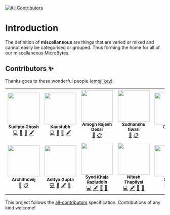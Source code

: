 <!-- ALL-CONTRIBUTORS-BADGE:START - Do not remove or modify this section -->
[![All Contributors](https://img.shields.io/badge/all_contributors-12-orange.svg?style=flat-square)](#contributors-)
<!-- ALL-CONTRIBUTORS-BADGE:END -->

# Introduction

The definition of **miscellaneous** are things that are varied or mixed and cannot easily be categorised or grouped. Thus forming the home for all of our miscellaneous MicroBytes.


## Contributors ✨

Thanks goes to these wonderful people ([emoji key](https://allcontributors.org/docs/en/emoji-key)):

<!-- ALL-CONTRIBUTORS-LIST:START - Do not remove or modify this section -->
<!-- prettier-ignore-start -->
<!-- markdownlint-disable -->
<table>
  <tr>
    <td align="center"><a href="https://sudipto.ghosh.pro"><img src="https://avatars3.githubusercontent.com/u/11232940?v=4" width="100px;" alt=""/><br /><sub><b>Sudipto Ghosh</b></sub></a><br /><a href="https://github.com/Crio-Bytes/Miscellaneous/commits?author=sudiptog81" title="Code">💻</a> <a href="https://github.com/Crio-Bytes/Miscellaneous/commits?author=sudiptog81" title="Documentation">📖</a> <a href="#ideas-sudiptog81" title="Ideas, Planning, & Feedback">🤔</a> <a href="#content-sudiptog81" title="Content">🖋</a></td>
    <td align="center"><a href="https://www.kaustubhgupta.xyz/"><img src="https://avatars3.githubusercontent.com/u/43691873?v=4" width="100px;" alt=""/><br /><sub><b>Kaustubh </b></sub></a><br /><a href="https://github.com/Crio-Bytes/Miscellaneous/commits?author=kaustubhgupta" title="Code">💻</a> <a href="https://github.com/Crio-Bytes/Miscellaneous/commits?author=kaustubhgupta" title="Documentation">📖</a> <a href="#ideas-kaustubhgupta" title="Ideas, Planning, & Feedback">🤔</a> <a href="#content-kaustubhgupta" title="Content">🖋</a></td>
    <td align="center"><a href="https://github.com/amoghrajesh"><img src="https://avatars2.githubusercontent.com/u/35884252?v=4" width="100px;" alt=""/><br /><sub><b>Amogh Rajesh Desai</b></sub></a><br /><a href="https://github.com/Crio-Bytes/Miscellaneous/pulls?q=is%3Apr+reviewed-by%3Aamoghrajesh" title="Reviewed Pull Requests">👀</a> <a href="#eventOrganizing-amoghrajesh" title="Event Organizing">📋</a></td>
    <td align="center"><a href="https://www.youtube.com/channel/UC9eDh5ByrCT2WinIji5Qyig"><img src="https://avatars2.githubusercontent.com/u/62458868?v=4" width="100px;" alt=""/><br /><sub><b>Sudhanshu tiwari</b></sub></a><br /><a href="https://github.com/Crio-Bytes/Miscellaneous/pulls?q=is%3Apr+reviewed-by%3Asudhanshutiwari264" title="Reviewed Pull Requests">👀</a> <a href="#eventOrganizing-sudhanshutiwari264" title="Event Organizing">📋</a></td>
    <td align="center"><a href="https://crio.do/"><img src="https://avatars0.githubusercontent.com/u/51743602?v=4" width="100px;" alt=""/><br /><sub><b>Crio.Do</b></sub></a><br /><a href="#eventOrganizing-CrioDo" title="Event Organizing">📋</a></td>
    <td align="center"><a href="http://ak-shaw-portfolio.netlify.app"><img src="https://avatars0.githubusercontent.com/u/51538194?v=4" width="100px;" alt=""/><br /><sub><b>Ayush Kumar Shaw</b></sub></a><br /><a href="https://github.com/Crio-Bytes/Miscellaneous/commits?author=Ak-Shaw" title="Code">💻</a> <a href="https://github.com/Crio-Bytes/Miscellaneous/commits?author=Ak-Shaw" title="Documentation">📖</a> <a href="#eventOrganizing-Ak-Shaw" title="Event Organizing">📋</a> <a href="#ideas-Ak-Shaw" title="Ideas, Planning, & Feedback">🤔</a> <a href="#maintenance-Ak-Shaw" title="Maintenance">🚧</a> <a href="https://github.com/Crio-Bytes/Miscellaneous/pulls?q=is%3Apr+reviewed-by%3AAk-Shaw" title="Reviewed Pull Requests">👀</a></td>
    <td align="center"><a href="https://kevinpaulose05.github.io/"><img src="https://avatars3.githubusercontent.com/u/64629493?v=4" width="100px;" alt=""/><br /><sub><b>Kevin Paulose</b></sub></a><br /><a href="https://github.com/Crio-Bytes/Miscellaneous/pulls?q=is%3Apr+reviewed-by%3AKevinpaulose05" title="Reviewed Pull Requests">👀</a> <a href="#eventOrganizing-Kevinpaulose05" title="Event Organizing">📋</a> <a href="https://github.com/Crio-Bytes/Miscellaneous/commits?author=Kevinpaulose05" title="Code">💻</a> <a href="#content-Kevinpaulose05" title="Content">🖋</a> <a href="#ideas-Kevinpaulose05" title="Ideas, Planning, & Feedback">🤔</a> <a href="https://github.com/Crio-Bytes/Miscellaneous/commits?author=Kevinpaulose05" title="Documentation">📖</a></td>
  </tr>
  <tr>
    <td align="center"><a href="https://github.com/archithdwij"><img src="https://avatars1.githubusercontent.com/u/30730368?v=4" width="100px;" alt=""/><br /><sub><b>Archithdwij</b></sub></a><br /><a href="https://github.com/Crio-Bytes/Miscellaneous/pulls?q=is%3Apr+reviewed-by%3Aarchithdwij" title="Reviewed Pull Requests">👀</a> <a href="#eventOrganizing-archithdwij" title="Event Organizing">📋</a></td>
    <td align="center"><a href="https://github.com/Aditya-Gupta1"><img src="https://avatars3.githubusercontent.com/u/44528202?v=4" width="100px;" alt=""/><br /><sub><b>Aditya Gupta</b></sub></a><br /><a href="https://github.com/Crio-Bytes/Miscellaneous/commits?author=Aditya-Gupta1" title="Code">💻</a> <a href="https://github.com/Crio-Bytes/Miscellaneous/commits?author=Aditya-Gupta1" title="Documentation">📖</a> <a href="#content-Aditya-Gupta1" title="Content">🖋</a> <a href="#ideas-Aditya-Gupta1" title="Ideas, Planning, & Feedback">🤔</a></td>
    <td align="center"><a href="https://github.com/raziiiuddin"><img src="https://avatars3.githubusercontent.com/u/53375172?v=4" width="100px;" alt=""/><br /><sub><b>Syed Khaja Raziuddin</b></sub></a><br /><a href="https://github.com/Crio-Bytes/Miscellaneous/commits?author=raziiiuddin" title="Code">💻</a> <a href="#content-raziiiuddin" title="Content">🖋</a> <a href="https://github.com/Crio-Bytes/Miscellaneous/commits?author=raziiiuddin" title="Documentation">📖</a> <a href="#ideas-raziiiuddin" title="Ideas, Planning, & Feedback">🤔</a></td>
    <td align="center"><a href="https://www.linkedin.com/in/nitesh-thapliyal-4403a1135"><img src="https://avatars0.githubusercontent.com/u/53345517?v=4" width="100px;" alt=""/><br /><sub><b>Nitesh Thapliyal</b></sub></a><br /><a href="https://github.com/Crio-Bytes/Miscellaneous/commits?author=Nitesh-thapliyal" title="Code">💻</a> <a href="#content-Nitesh-thapliyal" title="Content">🖋</a> <a href="#ideas-Nitesh-thapliyal" title="Ideas, Planning, & Feedback">🤔</a> <a href="https://github.com/Crio-Bytes/Miscellaneous/commits?author=Nitesh-thapliyal" title="Documentation">📖</a></td>
    <td align="center"><a href="https://github.com/srishti-034"><img src="https://avatars2.githubusercontent.com/u/44596714?v=4" width="100px;" alt=""/><br /><sub><b>Srishti</b></sub></a><br /><a href="https://github.com/Crio-Bytes/Miscellaneous/commits?author=srishti-034" title="Code">💻</a> <a href="#content-srishti-034" title="Content">🖋</a></td>
  </tr>
</table>

<!-- markdownlint-enable -->
<!-- prettier-ignore-end -->
<!-- ALL-CONTRIBUTORS-LIST:END -->

This project follows the [all-contributors](https://github.com/all-contributors/all-contributors) specification. Contributions of any kind welcome!
